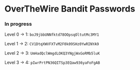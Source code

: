 # OverTheWire Bandit Passwords

### In progress

Level 0 -> 1: ```boJ9jbbUNNfktd78OOpsqOltutMc3MY1```

Level 1 -> 2: ```CV1DtqXWVFXTvM2F0k09SHz0YwRINYA9```

Level 2 -> 3: ```UmHadQclWmgdLOKQ3YNgjWxGoRMb5luK```

Level 3 -> 4: ```pIwrPrtPN36QITSp3EQaw936yaFoFgAB```
